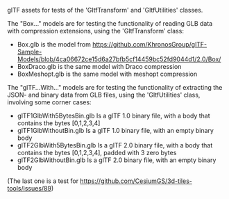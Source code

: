 glTF assets for tests of the 'GltfTransform' and 'GltfUtilities' classes.

The "Box..." models are for testing the functionality
of reading GLB data with compression extensions, using
the 'GltfTransform' class:

- Box.glb is the model from https://github.com/KhronosGroup/glTF-Sample-Models/blob/4ca06672ce15d6a27bfb5cf14459bc52fd9044d1/2.0/Box/
- BoxDraco.glb is the same model with Draco compression
- BoxMeshopt.glb is the same model with meshopt compression

The "glTF...With..." models are for testing the functionality
of extracting the JSON- and binary data from GLB files, using
the 'GltfUtilities' class, involving some corner cases:

- glTF1GlbWith5BytesBin.glb Is a glTF 1.0 binary file, with a body that contains the bytes [0,1,2,3,4]
- glTF1GlbWithoutBin.glb Is a glTF 1.0 binary file, with an empty binary body
- glTF2GlbWith5BytesBin.glb Is a glTF 2.0 binary file, with a body that contains the bytes [0,1,2,3,4], padded with 3 zero bytes
- glTF2GlbWithoutBin.glb Is a glTF 2.0 binary file, with an empty binary body

(The last one is a test for https://github.com/CesiumGS/3d-tiles-tools/issues/89)

